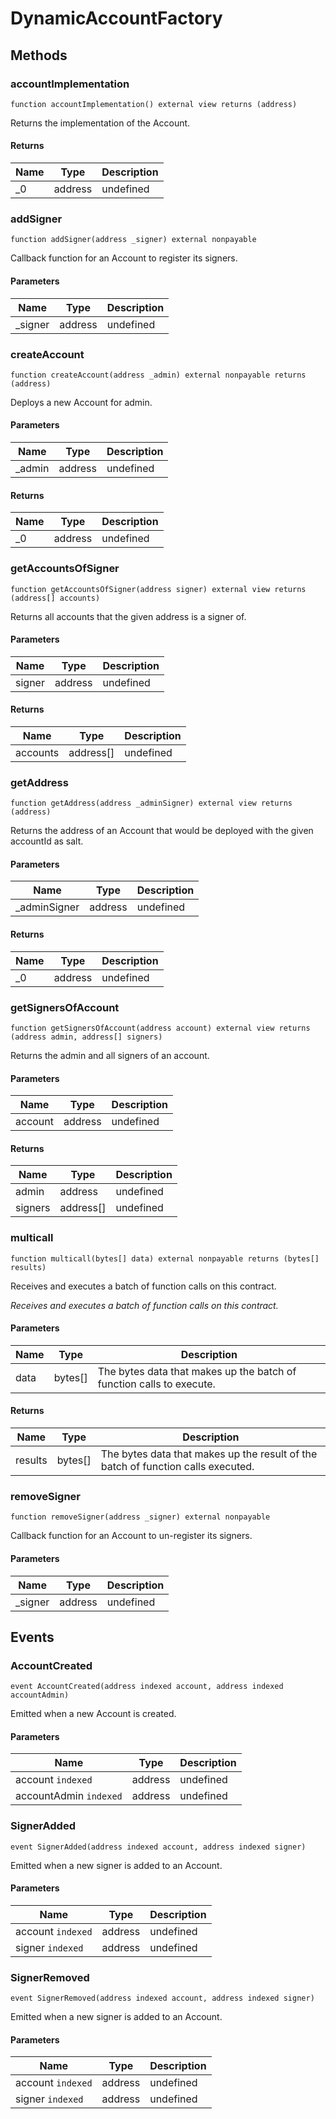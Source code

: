 # DynamicAccountFactory









## Methods

### accountImplementation

```solidity
function accountImplementation() external view returns (address)
```

Returns the implementation of the Account.




#### Returns

| Name | Type | Description |
|---|---|---|
| _0 | address | undefined |

### addSigner

```solidity
function addSigner(address _signer) external nonpayable
```

Callback function for an Account to register its signers.



#### Parameters

| Name | Type | Description |
|---|---|---|
| _signer | address | undefined |

### createAccount

```solidity
function createAccount(address _admin) external nonpayable returns (address)
```

Deploys a new Account for admin.



#### Parameters

| Name | Type | Description |
|---|---|---|
| _admin | address | undefined |

#### Returns

| Name | Type | Description |
|---|---|---|
| _0 | address | undefined |

### getAccountsOfSigner

```solidity
function getAccountsOfSigner(address signer) external view returns (address[] accounts)
```

Returns all accounts that the given address is a signer of.



#### Parameters

| Name | Type | Description |
|---|---|---|
| signer | address | undefined |

#### Returns

| Name | Type | Description |
|---|---|---|
| accounts | address[] | undefined |

### getAddress

```solidity
function getAddress(address _adminSigner) external view returns (address)
```

Returns the address of an Account that would be deployed with the given accountId as salt.



#### Parameters

| Name | Type | Description |
|---|---|---|
| _adminSigner | address | undefined |

#### Returns

| Name | Type | Description |
|---|---|---|
| _0 | address | undefined |

### getSignersOfAccount

```solidity
function getSignersOfAccount(address account) external view returns (address admin, address[] signers)
```

Returns the admin and all signers of an account.



#### Parameters

| Name | Type | Description |
|---|---|---|
| account | address | undefined |

#### Returns

| Name | Type | Description |
|---|---|---|
| admin | address | undefined |
| signers | address[] | undefined |

### multicall

```solidity
function multicall(bytes[] data) external nonpayable returns (bytes[] results)
```

Receives and executes a batch of function calls on this contract.

*Receives and executes a batch of function calls on this contract.*

#### Parameters

| Name | Type | Description |
|---|---|---|
| data | bytes[] | The bytes data that makes up the batch of function calls to execute. |

#### Returns

| Name | Type | Description |
|---|---|---|
| results | bytes[] | The bytes data that makes up the result of the batch of function calls executed. |

### removeSigner

```solidity
function removeSigner(address _signer) external nonpayable
```

Callback function for an Account to un-register its signers.



#### Parameters

| Name | Type | Description |
|---|---|---|
| _signer | address | undefined |



## Events

### AccountCreated

```solidity
event AccountCreated(address indexed account, address indexed accountAdmin)
```

Emitted when a new Account is created.



#### Parameters

| Name | Type | Description |
|---|---|---|
| account `indexed` | address | undefined |
| accountAdmin `indexed` | address | undefined |

### SignerAdded

```solidity
event SignerAdded(address indexed account, address indexed signer)
```

Emitted when a new signer is added to an Account.



#### Parameters

| Name | Type | Description |
|---|---|---|
| account `indexed` | address | undefined |
| signer `indexed` | address | undefined |

### SignerRemoved

```solidity
event SignerRemoved(address indexed account, address indexed signer)
```

Emitted when a new signer is added to an Account.



#### Parameters

| Name | Type | Description |
|---|---|---|
| account `indexed` | address | undefined |
| signer `indexed` | address | undefined |



